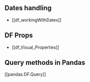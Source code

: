 
## Dates handling
- [[df_workingWithDates]]

## DF Props
- [[df_Visual_Properties]]


## Query methods in Pandas
[[pandas.DF.Query]]